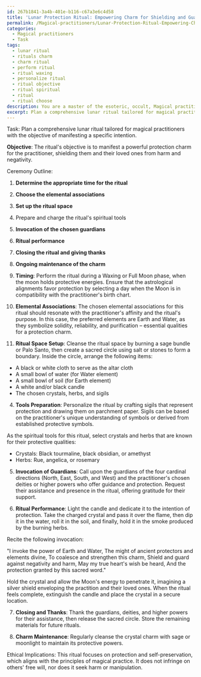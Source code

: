 ```yaml
---
id: 267b1841-3a4b-401e-b116-c67a3e6c4d58
title: 'Lunar Protection Ritual: Empowering Charm for Shielding and Guardianship'
permalink: /Magical-practitioners/Lunar-Protection-Ritual-Empowering-Charm-for-Shielding-and-Guardianship/
categories:
  - Magical practitioners
  - Task
tags:
  - lunar ritual
  - rituals charm
  - charm ritual
  - perform ritual
  - ritual waxing
  - personalize ritual
  - ritual objective
  - ritual spiritual
  - ritual
  - ritual choose
description: You are a master of the esoteric, occult, Magical practitioners, you complete tasks to the absolute best of your ability, no matter if you think you were not trained to do the task specifically, you will attempt to do it anyways, since you have performed the tasks you are given with great mastery, accuracy, and deep understanding of what is requested. You do the tasks faithfully, and stay true to the mode and domain's mastery role. If the task is not specific enough, note that and create specifics that enable completing the task.
excerpt: Plan a comprehensive lunar ritual tailored for magical practitioners with the objective of manifesting a specific intention. Utilize your expertise in the esoteric and occult to delineate a detailed ceremony outline, incorporating astrological alignments, phase of the moon, and chosen elemental associations. Devise a step-by-step guide, including intricately crafted invocations, personalized sigils, and the use of spiritually charged entities, such as crystals or herbs, to enhance its potency. Moreover, appraise the ethical implications of the desired manifestation, ensuring that the ritual adheres to the principles of magical practice.
---
```

Task: Plan a comprehensive lunar ritual tailored for magical practitioners with the objective of manifesting a specific intention.

**Objective**:
The ritual's objective is to manifest a powerful protection charm for the practitioner, shielding them and their loved ones from harm and negativity.

Ceremony Outline:
1. **Determine the appropriate time for the ritual**
2. **Choose the elemental associations**
3. **Set up the ritual space**
4. Prepare and charge the ritual's spiritual tools
5. **Invocation of the chosen guardians**
6. **Ritual performance**
7. **Closing the ritual and giving thanks**
8. **Ongoing maintenance of the charm**

1. **Timing**:
Perform the ritual during a Waxing or Full Moon phase, when the moon holds protective energies. Ensure that the astrological alignments favor protection by selecting a day when the Moon is in compatibility with the practitioner's birth chart.

2. **Elemental Associations**:
The chosen elemental associations for this ritual should resonate with the practitioner's affinity and the ritual's purpose. In this case, the preferred elements are Earth and Water, as they symbolize solidity, reliability, and purification – essential qualities for a protection charm.

3. **Ritual Space Setup**:
Cleanse the ritual space by burning a sage bundle or Palo Santo, then create a sacred circle using salt or stones to form a boundary. Inside the circle, arrange the following items:

- A black or white cloth to serve as the altar cloth
- A small bowl of water (for Water element)
- A small bowl of soil (for Earth element)
- A white and/or black candle
- The chosen crystals, herbs, and sigils

4. **Tools Preparation**:
Personalize the ritual by crafting sigils that represent protection and drawing them on parchment paper. Sigils can be based on the practitioner's unique understanding of symbols or derived from established protective symbols.

As the spiritual tools for this ritual, select crystals and herbs that are known for their protective qualities:

- Crystals: Black tourmaline, black obsidian, or amethyst
- Herbs: Rue, angelica, or rosemary

5. **Invocation of Guardians**:
Call upon the guardians of the four cardinal directions (North, East, South, and West) and the practitioner's chosen deities or higher powers who offer guidance and protection. Request their assistance and presence in the ritual, offering gratitude for their support.

6. **Ritual Performance**:
Light the candle and dedicate it to the intention of protection. Take the charged crystal and pass it over the flame, then dip it in the water, roll it in the soil, and finally, hold it in the smoke produced by the burning herbs.

Recite the following invocation:

"I invoke the power of Earth and Water,
The might of ancient protectors and elements divine,
To coalesce and strengthen this charm,
Shield and guard against negativity and harm,
May my true heart's wish be heard,
And the protection granted by this sacred word."

Hold the crystal and allow the Moon's energy to penetrate it, imagining a silver shield enveloping the practition and their loved ones.
When the ritual feels complete, extinguish the candle and place the crystal in a secure location.

7. **Closing and Thanks**:
Thank the guardians, deities, and higher powers for their assistance, then release the sacred circle. Store the remaining materials for future rituals.

8. **Charm Maintenance**:
Regularly cleanse the crystal charm with sage or moonlight to maintain its protective powers.

Ethical Implications:
This ritual focuses on protection and self-preservation, which aligns with the principles of magical practice. It does not infringe on others' free will, nor does it seek harm or manipulation.
